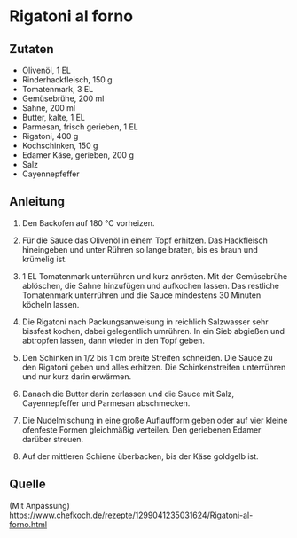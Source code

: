 # Rigatoni al forno

## Zutaten

+ Olivenöl, 1 EL
+ Rinderhackfleisch, 150 g
+ Tomatenmark, 3 EL
+ Gemüsebrühe, 200 ml
+ Sahne, 200 ml
+ Butter, kalte, 1 EL
+ Parmesan, frisch gerieben, 1 EL
+ Rigatoni, 400 g
+ Kochschinken, 150 g
+ Edamer Käse, gerieben, 200 g
+ Salz
+ Cayennepfeffer

## Anleitung

1. Den Backofen auf 180 °C vorheizen.

2. Für die Sauce das Olivenöl in einem Topf erhitzen. Das Hackfleisch
   hineingeben und unter Rühren so lange braten, bis es braun und krümelig ist.

3. 1 EL Tomatenmark unterrühren und kurz anrösten. Mit der Gemüsebrühe
   ablöschen, die Sahne hinzufügen und aufkochen lassen. Das restliche
   Tomatenmark unterrühren und die Sauce mindestens 30 Minuten köcheln lassen.

4. Die Rigatoni nach Packungsanweisung in reichlich Salzwasser sehr bissfest
   kochen, dabei gelegentlich umrühren. In ein Sieb abgießen und abtropfen
   lassen, dann wieder in den Topf geben.

5. Den Schinken in 1/2 bis 1 cm breite Streifen schneiden. Die Sauce zu den
   Rigatoni geben und alles erhitzen. Die Schinkenstreifen unterrühren und nur
   kurz darin erwärmen.

6. Danach die Butter darin zerlassen und die Sauce mit Salz, Cayennepfeffer und
   Parmesan abschmecken.

7. Die Nudelmischung in eine große Auflaufform geben oder auf vier kleine
   ofenfeste Formen gleichmäßig verteilen. Den geriebenen Edamer darüber
   streuen.

8. Auf der mittleren Schiene überbacken, bis der Käse goldgelb ist.

## Quelle

(Mit Anpassung) https://www.chefkoch.de/rezepte/1299041235031624/Rigatoni-al-forno.html

